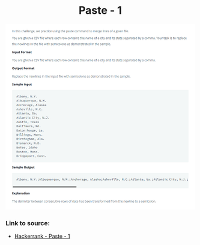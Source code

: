 <h1 align="center">Paste - 1</h1>

![alt text](https://github.com/matthew01lokiet/Github-repos-images/blob/main/Other/Bash/paste_1.png)

### Link to source: 
- <a href="https://www.hackerrank.com/challenges/paste-1/problem">Hackerrank - Paste - 1</a>

